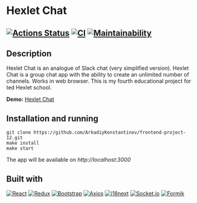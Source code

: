# Hexlet Chat
[![Actions Status](https://github.com/ArkadiyKonstantinov/frontend-project-12/workflows/hexlet-check/badge.svg)](https://github.com/ArkadiyKonstantinov/frontend-project-12/actions)
[![CI](https://github.com/ArkadiyKonstantinov/frontend-project-12/actions/workflows/ci.yml/badge.svg)](https://github.com/ArkadiyKonstantinov/frontend-project-12/actions/workflows/ci.yml)
[![Maintainability](https://api.codeclimate.com/v1/badges/0da330c292d81475057d/maintainability)](https://codeclimate.com/github/ArkadiyKonstantinov/frontend-project-12/maintainability)
---
## Description
Hexlet Chat is an analogue of Slack chat (very simplified version).
Hexlet Chat is a group chat app with the ability to create an unlimited number of channels. Works in web browser.
This is my fourth educational project for ted Hexlet school.

**Demo:** [Hexlet Chat](https://slackchat.up.railway.app/)

## Installation and running
```
git clone https://github.com/ArkadiyKonstantinov/frontend-project-12.git
make install
make start
```
The app will be available on _http://localhost:3000_

## Built with

[![React][React-badge]][React-url]
[![Redux][Redux-badge]][Redux-url]
[![Bootstrap][Bootstrap-badge]][Bootstrap-url]
[![Axios][Axios-badge]][Axios-url]
[![i18next][i18next-badge]][i18next-url]
[![Socket.io][Socket.io-badge]][Socket.io-url]
[![Formik][Formik-badge]][Formik-url]

[React-badge]: https://img.shields.io/badge/React-087ea4?style=for-the-badge&logo=react&logoColor=white
[React-url]: https://react.dev

[Redux-badge]: https://img.shields.io/badge/Redux-764abc?style=for-the-badge&logo=redux
[Redux-url]: https://redux.js.org

[Bootstrap-badge]: https://img.shields.io/badge/Bootstrap-712CF9?style=for-the-badge&logo=bootstrap&logoColor=white
[Bootstrap-url]: https://getbootstrap.com

[i18next-badge]: https://img.shields.io/badge/i18next-26A69A?style=for-the-badge&logo=i18next&logoColor=white
[i18next-url]: https://www.i18next.com

[Axios-badge]: https://img.shields.io/badge/Axios-5A29E4?style=for-the-badge&logo=axios&logoColor=white
[Axios-url]: https://axios-http.com

[Formik-badge]: https://img.shields.io/badge/Formik-357af3?style=for-the-badge&logo=formik
[Formik-url]: https://formik.org

[Socket.io-badge]: https://img.shields.io/badge/Socket.io-000000?style=for-the-badge&logo=socket.io
[Socket.io-url]: https://socket.io/
